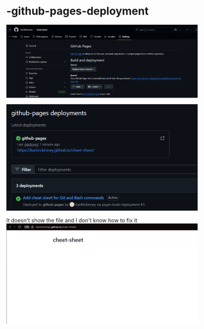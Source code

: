 # -github-pages-deployment
![Screenshot of git pages](<Screenshot 2025-05-25 191015.png>)
 
![Screenshot of github pages deployment](<Screenshot 2025-05-25 191633.png>)

It doesn't show the file and I don't know how to fix it
![Screenshot of webpage](<Screenshot 2025-05-25 192000.png>)